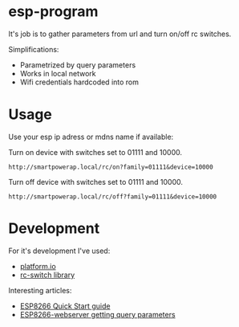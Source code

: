 # esp-program

It's job is to gather parameters from url and turn on/off rc switches.

Simplifications:

* Parametrized by query parameters
* Works in local network
* Wifi credentials hardcoded into rom

# Usage

Use your esp ip adress or mdns name if available:

Turn on device with switches set to 01111 and 10000.

```
http://smartpowerap.local/rc/on?family=01111&device=10000
```
Turn off device with switches set to 01111 and 10000.

```
http://smartpowerap.local/rc/off?family=01111&device=10000
```

# Development

For it's development I've used:

* [platform.io](http://platform.io/)
* [rc-switch library](https://github.com/ninjablocks/arduino/tree/master/RCSwitch)

Interesting articles:

* [ESP8266 Quick Start guide](http://rancidbacon.com/files/kiwicon8/ESP8266_WiFi_Module_Quick_Start_Guide_v_1.0.4.pdf)
* [ESP8266-webserver getting query parameters](https://techtutorialsx.wordpress.com/2016/10/22/esp8266-webserver-getting-query-parameters/)
